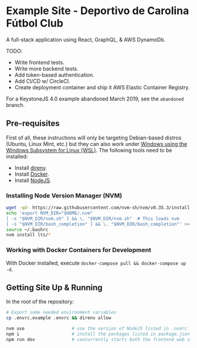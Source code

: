# Example Site - Deportivo de Carolina Fútbol Club

A full-stack application using React, GraphQL, & AWS DynamoDb.

TODO:

- Write frontend tests.
- Write more backend tests.
- Add token-based authentication.
- Add CI/CD w/ CircleCI.
- Create deployment container and ship it AWS Elastic Container Registry.

For a KeystoneJS 4.0 example abandoned March 2019, see the `abandoned` branch.

## Pre-requisites

First of all, these instructions will only be targeting Debian-based distros (Ubuntu, Linux Mint, etc.) but they can also work under [Windows using the Windows Subsystem for Linux (WSL)](https://docs.microsoft.com/en-us/windows/wsl/about).  The following tools need to be installed:

- Install [direnv](https://direnv.net).
- Install [Docker](https://www.docker.com).
- Install [NodeJS](https://nodejs.org/en/download/).

### Installing Node Version Manager (NVM)

```bash
wget -qO- https://raw.githubusercontent.com/nvm-sh/nvm/v0.35.3/install.sh | bash
echo 'export NVM_DIR="$HOME/.nvm"
[ -s "$NVM_DIR/nvm.sh" ] && \. "$NVM_DIR/nvm.sh"  # This loads nvm
[ -s "$NVM_DIR/bash_completion" ] && \. "$NVM_DIR/bash_completion"' >> ~/.bashrc
source ~/.bashrc
nvm install lts/* 
```

### Working with Docker Containers for Development

With Docker installed, execute `docker-compose pull && docker-compose up -d`.

## Getting Site Up & Running

In the root of the repository:

```bash
# Export some needed environment variables
cp .envrc.example .envrc && direnv allow

nvm use                  # use the version of NodeJS listed in .nvmrc
npm i                    # install the packages listed in package.json
npm run dev              # concurrently starts both the frontend web site and backend api.
```

